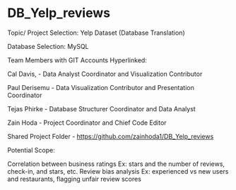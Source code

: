 # DB_Yelp_reviews

Topic/ Project Selection: Yelp Dataset (Database Translation) 

Database Selection:  MySQL

Team Members with GIT Accounts Hyperlinked:  

Cal Davis, - Data Analyst Coordinator and Visualization Contributor

Paul Derisemu - Data Visualization Contributor and Presentation Coordinator

Tejas Phirke - Database Structurer Coordinator and Data Analyst

Zain Hoda - Project Coordinator and Chief Code Editor

Shared Project Folder -  https://github.com/zainhoda1/DB_Yelp_reviews

Potential Scope:

Correlation between business ratings 
Ex: stars and the number of reviews, check-in, and stars, etc.
Review bias analysis
Ex: experienced vs new users and restaurants, flagging unfair review scores
